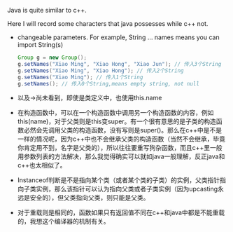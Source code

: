 Java is quite similar to c++.

Here  I will record some characters that java possesses while c++ not.

- changeable parameters.  For example, String ... names means you can import String(s)

  ```java
  Group g = new Group();
  g.setNames("Xiao Ming", "Xiao Hong", "Xiao Jun"); // 传入3个String
  g.setNames("Xiao Ming", "Xiao Hong"); // 传入2个String
  g.setNames("Xiao Ming"); // 传入1个String
  g.setNames(); // 传入0个String,means empty string, not null
  ```

- 以及->尚未看到，即使是类定义中，也使用this.name
- 在构造函数中，可以在一个构造函数中调用另一个构造函数的内容，例如this(name)，对于父类则是this变super。有一个很有意思的是子类的构造函数必然会先调用父类的构造函数，没有写则是super()。那么在c++中是不是一样的情况呢，因为c++中也不会继承父类的构造函数（当然不会继承，毕竟你肯定用不到，名字是父类的），所以往往要重写狗杂函数，而且c++里一般用参数列表的方法解决，那么我觉得确实可以就如java一般理解，反正java和c++也太相似了。
- Instanceof判断是不是指向某个类（或者某个类的子类）的实例，父类指针指向子类实例，那么该指针可以认为指向父类或者子类实例（因为upcasting永远是安全的），但父类指向父类，则只能是父类。
- 对于重载则是相同的，函数如果只有返回值不同在c++和java中都是不能重载的，我想这个编译器的机制有关。